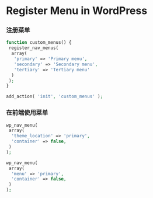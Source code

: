 # Register Menu in WordPress


### 注册菜单
```php
function custom_menus() {
 register_nav_menus(
  array(
   'primary' => 'Primary menu',
   'secondary' => 'Secondary menu',
   'tertiary' => 'Tertiary menu'
  )
 );
}

add_action( 'init', 'custom_menus' );
```

### 在前端使用菜单

```php
wp_nav_menu(
 array(
  'theme_location' => 'primary',
  'container' => false,
 )
);

wp_nav_menu(
 array(
  'menu' => 'primary',
  'container' => false,
 )
);
```

